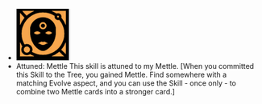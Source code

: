 - ![image.png](../assets/image_1701093753678_0.png)
- Attuned: Mettle
  This skill is attuned to my Mettle. [When you committed this Skill to the Tree, you gained Mettle. Find somewhere with a matching Evolve aspect, and you can use the Skill - once only - to combine two Mettle cards into a stronger card.]